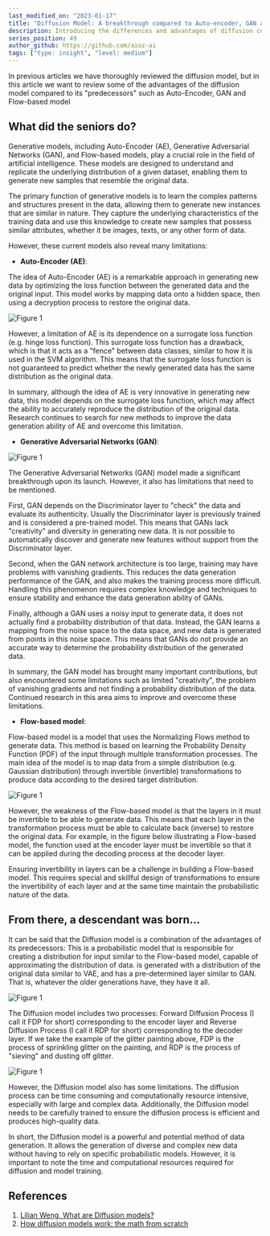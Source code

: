 ```yaml
---
last_modified_on: "2023-01-17"
title: "Diffusion Model: A breakthrough compared to Auto-encoder, GAN and Flow-based models"
description: Introducing the differences and advantages of diffusion compared to previous models.
series_position: 49
author_github: https://github.com/aioz-ai
tags: ["type: insight", "level: medium"]
---
```



In previous articles we have thoroughly reviewed the diffusion model, but in this article we want to review some of the advantages of the diffusion model compared to its "predecessors" such as Auto-Encoder, GAN and Flow-based model

## What did the seniors do? 

Generative models, including Auto-Encoder (AE), Generative Adversarial Networks (GAN), and Flow-based models, play a crucial role in the field of artificial intelligence. These models are designed to understand and replicate the underlying distribution of a given dataset, enabling them to generate new samples that resemble the original data.

The primary function of generative models is to learn the complex patterns and structures present in the data, allowing them to generate new instances that are similar in nature. They capture the underlying characteristics of the training data and use this knowledge to create new samples that possess similar attributes, whether it be images, texts, or any other form of data.

However, these current models also reveal many limitations:

- **Auto-Encoder (AE)**:

The idea of Auto-Encoder (AE) is a remarkable approach in generating new data by optimizing the loss function between the generated data and the original input. This model works by mapping data onto a hidden space, then using a decryption process to restore the original data.

![Figure 1](https://drive.google.com/uc?export=view&id=1nU72aJ4wbzwbhs2ieYXQ0G8ua35E1kcB)


However, a limitation of AE is its dependence on a surrogate loss function (e.g. hinge loss function). This surrogate loss function has a drawback, which is that it acts as a "fence" between data classes, similar to how it is used in the SVM algorithm. This means that the surrogate loss function is not guaranteed to predict whether the newly generated data has the same distribution as the original data.

In summary, although the idea of AE is very innovative in generating new data, this model depends on the surrogate loss function, which may affect the ability to accurately reproduce the distribution of the original data. Research continues to search for new methods to improve the data generation ability of AE and overcome this limitation.

- **Generative Adversarial Networks (GAN)**: 

![Figure 1](https://drive.google.com/uc?export=view&id=1nHtortax6tJjpV0UDC0zu79_JaJXJoiK)


The Generative Adversarial Networks (GAN) model made a significant breakthrough upon its launch. However, it also has limitations that need to be mentioned.

First, GAN depends on the Discriminator layer to "check" the data and evaluate its authenticity. Usually the Discriminator layer is previously trained and is considered a pre-trained model. This means that GANs lack "creativity" and diversity in generating new data. It is not possible to automatically discover and generate new features without support from the Discriminator layer.

Second, when the GAN network architecture is too large, training may have problems with vanishing gradients. This reduces the data generation performance of the GAN, and also makes the training process more difficult. Handling this phenomenon requires complex knowledge and techniques to ensure stability and enhance the data generation ability of GANs.

Finally, although a GAN uses a noisy input to generate data, it does not actually find a probability distribution of that data. Instead, the GAN learns a mapping from the noise space to the data space, and new data is generated from points in this noise space. This means that GANs do not provide an accurate way to determine the probability distribution of the generated data.

In summary, the GAN model has brought many important contributions, but also encountered some limitations such as limited "creativity", the problem of vanishing gradients and not finding a probability distribution of the data. Continued research in this area aims to improve and overcome these limitations.

- **Flow-based model**: 

Flow-based model is a model that uses the Normalizing Flows method to generate data. This method is based on learning the Probability Density Function (PDF) of the input through multiple transformation processes. The main idea of the model is to map data from a simple distribution (e.g. Gaussian distribution) through invertible (invertible) transformations to produce data according to the desired target distribution.

![Figure 1](https://drive.google.com/uc?export=view&id=18Z7zfjkBJjmVA5hW-zN6v6pL5aPJ7rmn)


However, the weakness of the Flow-based model is that the layers in it must be invertible to be able to generate data. This means that each layer in the transformation process must be able to calculate back (inverse) to restore the original data. For example, in the figure below illustrating a Flow-based model, the function used at the encoder layer must be invertible so that it can be applied during the decoding process at the decoder layer.

Ensuring invertibility in layers can be a challenge in building a Flow-based model. This requires special and skillful design of transformations to ensure the invertibility of each layer and at the same time maintain the probabilistic nature of the data.

## From there, a descendant was born...

It can be said that the Diffusion model is a combination of the advantages of its predecessors: This is a probabilistic model that is responsible for creating a distribution for input similar to the Flow-based model, capable of approximating the distribution of data. is generated with a distribution of the original data similar to VAE, and has a pre-determined layer similar to GAN. That is, whatever the older generations have, they have it all.

![Figure 1](https://drive.google.com/uc?export=view&id=1c1gpEJbdcU6a0PPflXjA5QsrXx3F_zLa)

The Diffusion model includes two processes: Forward Diffusion Process (I call it FDP for short) corresponding to the encoder layer and Reverse Diffusion Process (I call it RDP for short) corresponding to the decoder layer. If we take the example of the glitter painting above, FDP is the process of sprinkling glitter on the painting, and RDP is the process of "sieving" and dusting off glitter.

![Figure 1](https://drive.google.com/uc?export=view&id=1IycfUuRR_3L9TCt4x88s-hKrL-1puT3r)

However, the Diffusion model also has some limitations. The diffusion process can be time consuming and computationally resource intensive, especially with large and complex data. Additionally, the Diffusion model needs to be carefully trained to ensure the diffusion process is efficient and produces high-quality data.

In short, the Diffusion model is a powerful and potential method of data generation. It allows the generation of diverse and complex new data without having to rely on specific probabilistic models. However, it is important to note the time and computational resources required for diffusion and model training.

## References
1. [Lilian Weng, What are Diffusion models?](https://lilianweng.github.io/posts/2021-07-11-diffusion-models/)
2. [How diffusion models work: the math from scratch](https://theaisummer.com/diffusion-models/)
